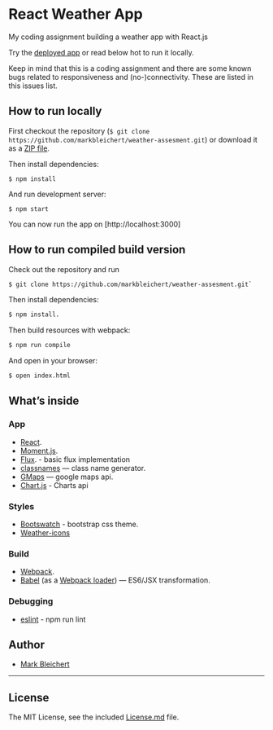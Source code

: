# React Weather App

My coding assignment building a weather app with React.js

Try the [deployed app](http://markbleichert.github.io/weather-assessment/) or read below hot to run it locally.

Keep in mind that this is a coding assignment and there are some known bugs related to responsiveness and (no-)connectivity. These are listed in this issues list.


## How to run locally

First checkout the repository (`$ git clone https://github.com/markbleichert/weather-assesment.git`) or download it as a [ZIP file](https://github.com/markbleichert/weather-assesment/archive/master.zip).

Then install dependencies:

```
$ npm install
```

And run development server:

```
$ npm start
```

You can now run the app on [http://localhost:3000]


## How to run compiled build version

Check out the repository and run 

```bash
$ git clone https://github.com/markbleichert/weather-assesment.git`
```

Then install dependencies:

```bash
$ npm install.
```

Then build resources with webpack:

```bash
$ npm run compile
```

And open in your browser:

```bash
$ open index.html
```


## What’s inside

### App

* [React](http://facebook.github.io/react/).
* [Moment.js](http://momentjs.com/).
* [Flux](https://github.com/facebook/flux). - basic flux implementation
* [classnames](https://www.npmjs.com/package/classnames) —  class name generator.
* [GMaps](http://hpneo.github.io/gmaps/) —  google maps api.
* [Chart.js](http://www.chartjs.org/) - Charts api


### Styles

* [Bootswatch](https://bootswatch.com/) - bootstrap css theme.
* [Weather-icons](https://erikflowers.github.io/weather-icons/)

### Build

* [Webpack](http://webpack.github.io/).
* [Babel](http://babeljs.io/) (as a [Webpack loader](https://github.com/babel/babel-loader)) — ES6/JSX transformation.

### Debugging

* [eslint](http://eslint.org/) - npm run lint


## Author

* [Mark Bleichert](https://github.com/markbleichert)


---

## License

The MIT License, see the included [License.md](License.md) file.
